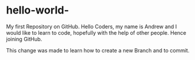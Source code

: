 # hello-world-

My first Repository on GitHub.
Hello Coders, my name is Andrew and I would like to learn to code, hopefully with the help of other people. Hence joining GitHub.

This change was made to learn how to create a new Branch and to commit.
